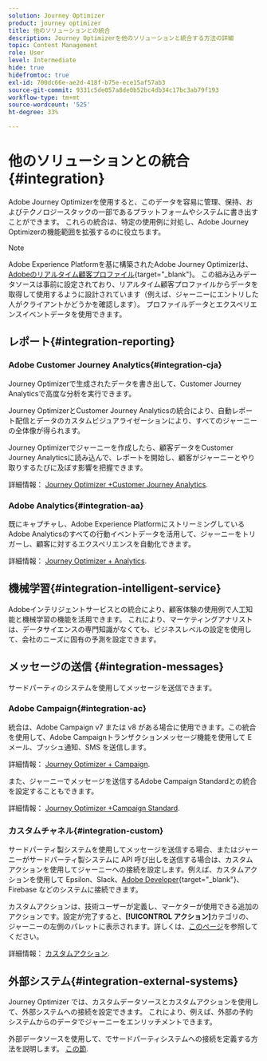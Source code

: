 ```yaml
---
solution: Journey Optimizer
product: journey optimizer
title: 他のソリューションとの統合
description: Journey Optimizerを他のソリューションと統合する方法の詳細
topic: Content Management
role: User
level: Intermediate
hide: true
hidefromtoc: true
exl-id: 700dc66e-ae2d-418f-b75e-ece15af57ab3
source-git-commit: 9331c5de057a8de0b52bc4db34c17bc3ab79f193
workflow-type: tm+mt
source-wordcount: '525'
ht-degree: 33%

---
```


# 他のソリューションとの統合 {#integration}

Adobe Journey Optimizerを使用すると、このデータを容易に管理、保持、およびテクノロジースタックの一部であるプラットフォームやシステムに書き出すことができます。 これらの統合は、特定の使用例に対処し、Adobe Journey Optimizerの機能範囲を拡張するのに役立ちます。

>[!NOTE]
>
> Adobe Experience Platformを基に構築されたAdobe Journey Optimizerは、 [Adobeのリアルタイム顧客プロファイル](https://experienceleague.adobe.com/docs/experience-platform/profile/home.html?lang=ja){target=&quot;_blank&quot;}。 この組み込みデータソースは事前に設定されており、リアルタイム顧客プロファイルからデータを取得して使用するように設計されています（例えば、ジャーニーにエントリした人がクライアントかどうかを確認します）。 プロファイルデータとエクスペリエンスイベントデータを使用できます。


## レポート{#integration-reporting}

### Adobe Customer Journey Analytics{#integration-cja}

Journey Optimizerで生成されたデータを書き出して、Customer Journey Analyticsで高度な分析を実行できます。

Journey OptimizerとCustomer Journey Analyticsの統合により、自動レポート配信とデータのカスタムビジュアライゼーションにより、すべてのジャーニーの全体像が得られます。

Journey Optimizerでジャーニーを作成したら、顧客データをCustomer Journey Analyticsに読み込んで、レポートを開始し、顧客がジャーニーとやり取りするたびに及ぼす影響を把握できます。

詳細情報： [Journey Optimizer +Customer Journey Analytics](../reports/cja-ajo.md).

### Adobe Analytics{#integration-aa}

既にキャプチャし、Adobe Experience PlatformにストリーミングしているAdobe Analyticsのすべての行動イベントデータを活用して、ジャーニーをトリガーし、顧客に対するエクスペリエンスを自動化できます。

詳細情報： [Journey Optimizer + Analytics](../event/about-analytics.md).

## 機械学習{#integration-intelligent-service}

Adobeインテリジェントサービスとの統合により、顧客体験の使用例で人工知能と機械学習の機能を活用できます。 これにより、マーケティングアナリストは、データサイエンスの専門知識がなくても、ビジネスレベルの設定を使用して、会社のニーズに固有の予測を設定できます。

## メッセージの送信 {#integration-messages}

サードパーティのシステムを使用してメッセージを送信できます。

### Adobe Campaign{#integration-ac}

統合は、Adobe Campaign v7 または v8 がある場合に使用できます。この統合を使用して、Adobe Campaignトランザクションメッセージ機能を使用して E メール、プッシュ通知、SMS を送信します。

詳細情報： [Journey Optimizer + Campaign](../building-journeys/ajo-ac.md).

また、ジャーニーでメッセージを送信するAdobe Campaign Standardとの統合を設定することもできます。

詳細情報： [Journey Optimizer +Campaign Standard](../building-journeys/ajo-ac.md).

### カスタムチャネル{#integration-custom}

サードパーティ製システムを使用してメッセージを送信する場合、またはジャーニーがサードパーティ製システムに API 呼び出しを送信する場合は、カスタムアクションを使用してジャーニーへの接続を設定します。例えば、カスタムアクションを使用して Epsilon、Slack、[Adobe Developer](https://developer.adobe.com/){target=&quot;_blank&quot;}、Firebase などのシステムに接続できます。

カスタムアクションは、技術ユーザーが定義し、マーケターが使用できる追加のアクションです。設定が完了すると、**[!UICONTROL アクション]**&#x200B;カテゴリの、ジャーニーの左側のパレットに表示されます。詳しくは、[このページ](../building-journeys/about-journey-activities.md#action-activities)を参照してください。

詳細情報： [カスタムアクション](../action/about-custom-action-configuration.md).

## 外部システム{#integration-external-systems}

Journey Optimizer では、カスタムデータソースとカスタムアクションを使用して、外部システムへの接続を設定できます。 これにより、例えば、外部の予約システムからのデータでジャーニーをエンリッチメントできます。

外部データソースを使用して、でサードパーティシステムへの接続を定義する方法を説明します。 [この節](../datasource/external-data-sources.md).
